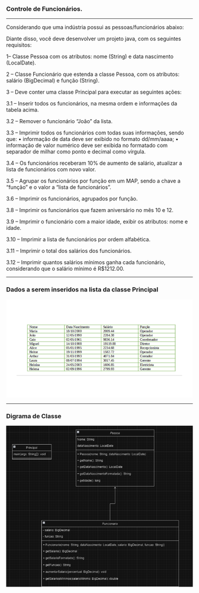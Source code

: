 ### Controle de Funcionários.

---

Considerando que uma indústria possui as pessoas/funcionários abaixo: 

Diante disso, você deve desenvolver um projeto java, com os seguintes requisitos:

  1– Classe Pessoa com os atributos: nome (String) e data nascimento (LocalDate).
  
  2 – Classe Funcionário que estenda a classe Pessoa, com os atributos: salário (BigDecimal) e função (String).
  
  3 – Deve conter uma classe Principal para executar as seguintes ações:
  
  3.1 – Inserir todos os funcionários, na mesma ordem e informações da tabela acima.

  3.2 – Remover o funcionário “João” da lista.

  3.3 – Imprimir todos os funcionários com todas suas informações, sendo que: • informação de data deve ser exibido no formato dd/mm/aaaa; • informação de valor numérico deve ser exibida no formatado com separador de milhar como ponto e decimal como vírgula.

  3.4 – Os funcionários receberam 10% de aumento de salário, atualizar a lista de funcionários com novo valor.

  3.5 – Agrupar os funcionários por função em um MAP, sendo a chave a “função” e o valor a “lista de funcionários”.

  3.6 – Imprimir os funcionários, agrupados por função.

  3.8 – Imprimir os funcionários que fazem aniversário no mês 10 e 12.

  3.9 – Imprimir o funcionário com a maior idade, exibir os atributos: nome e idade.

  3.10 – Imprimir a lista de funcionários por ordem alfabética.

  3.11 – Imprimir o total dos salários dos funcionários.   

  3.12 – Imprimir quantos salários mínimos ganha cada funcionário, considerando que o salário mínimo é R\$1212.00.




---
### Dados a serem inseridos na lista da classe Principal



![alt text](image.png)

---

### Digrama de Classe

![alt text](image-1.png)